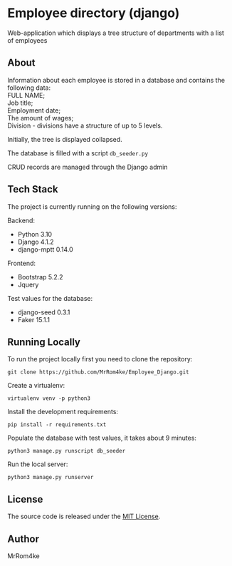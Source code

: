 # Employee directory (django)
Web-application which displays a tree structure of departments with a list of employees

## About

Information about each employee is stored in a database and
contains the following data: <br>
FULL NAME; <br>
Job title; <br>
Employment date; <br>
The amount of wages; <br>
Division - divisions have a structure of up to 5 levels.
 
Initially, the tree is displayed collapsed.
 
The database is filled with a script `db_seeder.py`
 
CRUD records are managed through the Django admin

## Tech Stack

The project is currently running on the following versions:

Backend:
* Python 3.10
* Django 4.1.2
* django-mptt 0.14.0

Frontend:
* Bootstrap 5.2.2
* Jquery

Test values for the database:
* django-seed 0.3.1
* Faker 15.1.1

## Running Locally

To run the project locally first you need to clone the repository:
```
git clone https://github.com/MrRom4ke/Employee_Django.git
```
Create a virtualenv:
```
virtualenv venv -p python3
```
Install the development requirements:
```
pip install -r requirements.txt
```
Populate the database with test values, it takes about 9 minutes:
```
python3 manage.py runscript db_seeder
```
Run the local server:
```
python3 manage.py runserver
```
## License
The source code is released under the [MIT License](https://github.com/vitorfs/parsifal/blob/master/LICENSE).
## Author
MrRom4ke
